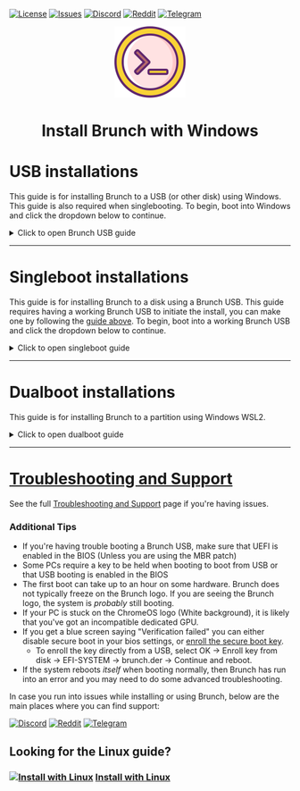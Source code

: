 <div id="top"></div>

<!-- Shields/Logos -->
[![License][license-shield]][license-url]
[![Issues][issues-shield]][issues-url]
[![Discord][discord-shield]][discord-url]
[![Reddit][reddit-shield]][reddit-url]
[![Telegram][telegram-shield]][telegram-url]
<!-- Project Logo -->
<p align="center">
  <a href="https://github.com/sebanc/brunch" title="Brunch">
   <img src="./images/terminal_icon-512.png" width="128px" alt="Logo"/>
  </a>
</p>
<h1 align="center">Install Brunch with Windows</h1>

<!-- Installation Guides -->
# USB installations
This guide is for installing Brunch to a USB (or other disk) using Windows. This guide is also required when singlebooting. To begin, boot into Windows and click the dropdown below to continue.

<details>
  <summary>Click to open Brunch USB guide</summary>

### Requirements
- Administrator access.
- Target Disk/USB must be 16 GB minimum.
  - You will also need about 16 GB of free space in your Windows installation.
- A linux installation via WSL2
- `pv`, `tar`, `unzip` and `cgpt` packages.
- A [compatible PC][compatibility] to boot Brunch on.
- An entry level understanding of the linux terminal.
  - This guide aims to make this process as easy as possible, but knowing the basics is expected.

### Recoveries
1. Download a recovery suitable for your CPU. The list below can help you select one. You do *not* need to select a recovery that matches the latest Brunch release number, the most recent avaliable is typically fine.
  
#### Intel
* ["rammus" for 1st gen -> 9th gen.][recovery-rammus]
* ["volteer" for 10th & 11th gen.][recovery-volteer]
#### AMD
* ["zork" for Ryzen.][recovery-zork]

Recoveries can be found by clicking the above links. They can also be found by going to [cros.tech][cros-tech] and searching for the recovery you want.

After selecting the recovery you want, you can select a specific release. Posted releases may be behind the current release, this is normal and you can update into the current release later. It is usually suggested to use the latest release avaliable.

### Gathering Files
2. Download the Brunch files from this GitHub repository. Do not use files found on other sites or linked in videos online. The [releases tab][releases-tab] can be found at the bottom of the right-hand column on the main GitHub page, but it is generally suggested to use the [latest release][latest-release].

When downloading a release, select the brunch...tar.gz file from the assets at the bottom of the release post. You do not need the source code files, do not download them.

Before continuing, you will need a linux distro installed from the Microsoft Store using WSL2, and the distro must be set up and ready to use. Please refer to online resources for this as the setup can be complicated for some systems.

### Prepare the Terminal
3. Once both files have been downloaded, the Brunch release and your chosen ChromeOS recovery, Launch WSL2.
4. Make sure that pv, cgpt, tar and unzip are installed.

```sudo apt update && sudo apt -y install pv cgpt tar unzip```
  * My example uses `apt`, a package manager for Debian and Ubuntu based distros. If you use Arch, you will need [vboot-utils][vboot-utils] for access to cgpt and a different package manager may be needed to install the rest.

4b. Some Linux releases may require the `universe` repo to install some of the above dependencies. If you get any errors about a dependency being unavaliable, add the `universe` repo with this command, and then try the previous step again afterwards.

```sudo add-apt-repository universe```
  
5. After all dependencies have been installed, `cd` into the directory where your files were downloaded.
  * Replace `username` with your *Windows* username.
  * The linux terminal is Case Sensitive, be mindful of capital letters.

```cd /mnt/c/Users/username/Downloads```
  
6. Extract the Brunch archive using `tar`
  * Replace `brunch_filename.tar.gz` with the file's actual filename.

```tar zxvf brunch_filename.tar.gz```
  
7. Extract the ChromeOS recovery using `unzip`
  * Replace `chromeos_filename.bin.zip` with the file's actual filename.

```unzip chromeos_filename.bin.zip```

Once completed, you will have 4 new files from the brunch archive, and a recovery bin that we will use in the next step.

### Special instructions for Legacy devices **only**
This step is only needed for legacy boot devices that do not support UEFI. If your PC supports UEFI, _skip this step!_
* If you need it, this is when you should download the [MBR patch][mbr-patch] from the main branch and extract it with `tar`.
  * This file will overwrite some of the files you've already extracted, this is supposed to happen.

```tar zxvf mbr_support.tar.gz```

### Install Brunch

8. Once you've got your files ready, you're ready to install Brunch.
  * As before, replace `chromeos_filename.bin` with the bin file's actual filename.

```sudo bash chromeos-install.sh -src chromeos_filename.bin -dst chromeos.img```

The script will ask for confirmation. If you're ready to install, type `yes` into the prompt.

The installation may take some time depending on the speed of your disk, please be patient. There may be a couple of GPT Header errors, which can be safely ignored. 

The installation will report that ChromeOS was installed when it is finished. Before closing the terminal, make sure that there are no additional errors in the terminal. If there are no errors, then you are good to go!

### Making the USB

9. Since WSL2 does not have direct disk access, we make an img with WSL2 and then use another program such as [Rufus][rufus-link] or [Etcher][etcher-link] to write the disk to a USB. Open the program of your choice, select the chromeos.img in your Downloads folder and write it to your USB.

### Next Steps
  
If you installed to a USB or a second internal disk, then you should be ready to boot into Brunch. If you've installed to a USB, keep it plugged in and reboot. It is normal for the first boot to take a very long time, please be patient.

* The first boot is the best time to setup anything important such as [changing kernels][changing-kernels] or [framework options][framework-options] by selecting the "ChromeOS (Settings)" boot option.
* If you have any issues, it is strongly advised to check out the [Brunch Configuration Menu][edit-brunch-config] for possible patches or solutions.
* At this point, your device may incorrectly state that your installation is only 14 GB, regardless of it's actual size. This can be fixed by opening a developer shell on the startup screen with **Ctrl + Alt + F2**.
  * Log in as `root` there should be no password.
  * Enter `resize-data` then reboot the PC when it's finished. Your reported size should now be accurate.

## Secure Boot
  
10. If secure boot is enabled, a blue screen saying `Verification failed: (15) Access Denied` may appear upon boot. 
  * To enroll the key directly from a USB, select OK -> Enroll key from disk -> EFI-SYSTEM -> brunch.der -> Continue and reboot.

  </details>
  
***
 
# Singleboot installations
This guide is for installing Brunch to a disk using a Brunch USB. This guide requires having a working Brunch USB to initiate the install, you can make one by following the [guide above][brunch-usb-guide-win]. To begin, boot into a working Brunch USB and click the dropdown below to continue.

<details>
  <summary>Click to open singleboot guide</summary>

### Requirements
- Administrator access.
- Target Disk must be 16 GB minimum.
- Working Brunch USB.
- A [compatible PC][compatibility] to boot Brunch on.
- An entry level understanding of the linux terminal.
  - This guide aims to make this process as easy as possible, but knowing the basics is expected.

### Selecting a Target Disk
  
1. Log into ChromeOS, and open a Crosh Shell with **Ctrl + Alt + T**, then enter `shell` at the prompt.
  
2. Before continuing, you will need to know what disk you want to install to. Be absolutely sure **before** you continue, this installation will erase **everything** on that disk, including other partitions. The disk must be at least 16 GB, or the installation will fail. There are several ways to determine which disk is your target, in my example I'll be using `lsblk`.
  
```lsblk -e7```
  
This command will show your disks, and the partitions on them. It will also show their sizes and if they are currently mounted. Use this information to determine which disk is your target.
  
***
  
#### Tips:
  
* Your target will **never** be zram or a loop device.
* Some PCs may require RAID to be disabled before showing your disks correctly.
* For this installation, a USB is treated the same as any HDD or SSD.
* If there is an EFI mountpoint on a disk that disk is your boot disk.
  * You **cannot** install Brunch directly onto the same disk you are currently booting from.
* When doing a singleboot installation, your target will **not** be a partition. This method installs to the *entire* disk.
  
  ***
  
### Install Brunch
  
3. Once you've determined your target disk, you're ready to install Brunch.
  * You will replace `disk` with your target disk. (Such as `sdb`, `mmcblk0` or `nvme0n1` for example)
  
```sudo chromeos-install -dst /dev/disk```
  
The script will ask for confirmation. If you're ready to install, type `yes` into the prompt.
  
The installation may take some time depending on the speed of your target disk, please be patient. There may be a couple of GPT Header errors, which can be safely ignored. 
  
The installation will report that ChromeOS was installed when it is finished. Before closing the terminal, make sure that there are no additional errors in the terminal. If there are no errors, then you are good to go!

### Next Steps
  
It is normal for the first boot to take a very long time, please be patient.

* The first boot is the best time to setup anything important such as [changing kernels][changing-kernels] or [framework options][framework-options] by selecting the "ChromeOS (Settings)" boot option.
* If you have any issues, it is strongly advised to check out the [Brunch Configuration Menu][edit-brunch-config] for possible patches or solutions.
  
</details>  
  
  ***
 
# Dualboot installations
This guide is for installing Brunch to a partition using Windows WSL2.

<details>
  <summary>Click to open dualboot guide</summary>

### Requirements
- Administrator access.
- Target partition must be 16gb minimum, unencrypted (bitlocker disabled), and formatted as NTFS.
- A linux installation vis WSL2
- `pv`, `tar`, `unzip` and `cgpt` packages.
- A [compatible PC][compatibility] to boot Brunch on.
- An entry level understanding of the linux terminal.
  - This guide aims to make this process as easy as possible, but knowing the basics is expected.

### Recoveries
1. Download a recovery suitable for your CPU. The list below can help you select one. You do *not* need to select a recovery that matches the latest Brunch release number, the most recent avaliable is typically fine.
  
#### Intel
* ["rammus" for 1st gen -> 9th gen.][recovery-rammus]
* ["volteer" for 10th & 11th gen.][recovery-volteer]
#### AMD
* ["zork" for Ryzen.][recovery-zork]

Recoveries can be found by clicking the above links. They can also be found by going to [cros.tech][cros-tech] and searching for the recovery you want.

After selecting the recovery you want, you can select a specific release. Posted releases may be behind the current release, this is normal and you can update into the current release later. It is usually suggested to use the latest release avaliable.

### Gathering Files
2. Download the Brunch files from this GitHub repository. Do not use files found on other sites or linked in videos online. The [releases tab][releases-tab] can be found at the bottom of the right-hand column on the main GitHub page, but it is generally suggested to use the [latest release][latest-release].

When downloading a release, select the brunch...tar.gz file from the assets at the bottom of the release post. You do not need the source code files, do not download them.

Before continuing, you will need a linux distro installed from the Microsoft Store using WSL2, and the distro must be set up and ready to use. Please refer to online resources for this as the setup can be complicated for some systems.

### Prepare the Terminal
3. Once both files have been downloaded, the Brunch release and your chosen ChromeOS recovery, Launch WSL2.
4. Make sure that pv, cgpt, tar and unzip are installed.

```sudo apt update && sudo apt -y install pv cgpt tar unzip```
  * My example uses `apt`, a package manager for Debian and Ubuntu based distros. If you use Arch, you will need [vboot-utils][vboot-utils] for access to cgpt and a different package manager may be needed to install the rest.

4b. Some Linux releases may require the `universe` repo to install some of the above dependencies. If you get any errors about a dependency being unavaliable, add the `universe` repo with this command, and then try the previous step again afterwards.

```sudo add-apt-repository universe```
  
5. After all dependencies have been installed, `cd` into the directory where your files were downloaded.
  * Replace `username` with your *Windows* username.
  * The linux terminal is Case Sensitive, be mindful of capital letters.

```cd /mnt/c/Users/username/Downloads```
  
6. Extract the Brunch archive using `tar`
  * Replace `brunch_filename.tar.gz` with the file's actual filename.

```tar zxvf brunch_filename.tar.gz```
  
7. Extract the ChromeOS recovery using `unzip`
  * Replace `chromeos_filename.bin.zip` with the file's actual filename.

```unzip chromeos_filename.bin.zip```

Once completed, you will have 4 new files from the brunch archive, and a recovery bin that we will use in the next step.

### Install Brunch

8. Once you've got your files ready, you're ready to install Brunch.
  * As before, replace `chromeos_filename.bin` with the bin file's actual filename.
  * You will also replace `size` with a whole number. (Such as `14`, `20`, or `100` for example)
    * The number must be a *minimum* of 14, but *less* than the avaliable space on your partition in GB.

Make a directory to install Brunch, for example:  
  - run `mkdir /mnt/c/Users/username/brunch` if you want to install brunch in your home folder on C: partition.
  - or `mkdir /mnt/d/brunch` if you want to install brunch in the D: partition.

  Then launch the installer providing "-dst" argument with the name of the image file to be created (in your brunch directory):
```sudo bash chromeos-install.sh -src chromeos_filename.bin -dst /mnt/c/Users/username/brunch/chromeos.img -s size```

The installation may take some time depending on the speed of your target disk, please be patient. There may be a couple of GPT Header errors, which can be safely ignored. If you are told that there is not enough space to install, reduce the number at the end of your command until it fits. It is normal that the img cannot take the entire space of the partition, as some of that space is reserved by the system.

When the installer asks you for the type of install, type "dualboot" in the terminal and press "Enter" to continue.

The installation will report that ChromeOS was installed when it is finished. Before continuing, make sure that there are no additional errors in the terminal. If there are no errors, then you are good to continue!
  
### Set up Grub2Win
10. Install [Grub2win][grub2win] if you have not already, then launch the program.
  
11. Click on the `Manage Boot Menu` button, then `Add A New Entry`.
  
  * Select `Create user section` from the 'Type' section. This will open a text file. Open the chromeos.grub.txt file we saved earlier, it's in the same directory as your chromeos.img. Copy the grub boot entries saved in that file and copy them into Grub2win.
  
  * Click `Ok` and `Apply` to save your entries into Grub2win.
    * Your entry will not be saved unless you click *both* `Ok` *and* `Apply`.

### Prevent Windows from locking the NTFS partition
12. Disable encryption / hibernation

ChromeOS will not be bootable and / or stable if you do not perform the below actions (Refer to Windows online resources if needed):
  - Ensure that bitlocker is disabled on the drive which contains the ChromeOS image or disable it.
  - Disable fast startup.
  - Disable hibernation.
  
At this point, you are ready to reboot and you'll be greeted by the Grub2win menu instead of booting into Windows. 

### Next Steps
  
It is normal for the first boot to take a very long time, please be patient.

* The first boot is the best time to setup anything important such as [changing kernels][changing-kernels] or [framework options][framework-options] by selecting the "ChromeOS (Settings)" boot option.
* If you have any issues, it is strongly advised to check out the [Brunch Configuration Menu][edit-brunch-config] for possible patches or solutions.

  </details>
 
 ***
 
# [Troubleshooting and Support][troubleshooting-and-faqs]

See the full [Troubleshooting and Support][troubleshooting-and-faqs] page if you're having issues.

### Additional Tips
* If you're having trouble booting a Brunch USB, make sure that UEFI is enabled in the BIOS (Unless you are using the MBR patch)
* Some PCs require a key to be held when booting to boot from USB or that USB booting is enabled in the BIOS
* The first boot can take up to an hour on some hardware. Brunch does not typically freeze on the Brunch logo. If you are seeing the Brunch logo, the system is _probably_ still booting.
* If your PC is stuck on the ChromeOS logo (White background), it is likely that you've got an incompatible dedicated GPU.
* If you get a blue screen saying "Verification failed" you can either disable secure boot in your bios settings, or [enroll the secure boot key][secure-boot].
  * To enroll the key directly from a USB, select OK -> Enroll key from disk -> EFI-SYSTEM -> brunch.der -> Continue and reboot.
* If the system reboots _itself_ when booting normally, then Brunch has run into an error and you may need to do some advanced troubleshooting.

In case you run into issues while installing or using Brunch, below are the main places where you can find support:

[![Discord][discord-shield]][discord-url]
[![Reddit][reddit-shield]][reddit-url]
[![Telegram][telegram-shield]][telegram-url]

<!-- Alternate Guide -->
## Looking for the Linux guide?
### [![Install with Linux][linux-img]][linux-guide]  [Install with Linux][Linux-guide]

<!-- Reference Links -->
<!-- Badges -->
[license-shield]: https://img.shields.io/github/license/sebanc/brunch?label=License&logo=Github&style=flat-square
[license-url]: ./LICENSE
[forks-shield]: https://img.shields.io/github/forks/sebanc/brunch?label=Forks&logo=Github&style=flat-square
[forks-url]: https://github.com/sebanc/brunch/fork
[stars-shield]: https://img.shields.io/github/stars/sebanc/brunch?label=Stars&logo=Github&style=flat-square
[stars-url]: https://github.com/sebanc/brunch/stargazers
[issues-shield]: https://img.shields.io/github/issues/sebanc/brunch?label=Issues&logo=Github&style=flat-square
[issues-url]: https://github.com/sebanc/brunch/issues
[pulls-shield]: https://img.shields.io/github/issues-pr/sebanc/brunch?label=Pull%20Requests&logo=Github&style=flat-square
[pulls-url]: https://github.com/sebanc/brunch/pulls
[discord-shield]: https://img.shields.io/badge/Discord-Join-7289da?style=flat-square&logo=discord&logoColor=%23FFFFFF
[discord-url]: https://discord.gg/x2EgK2M
[telegram-shield]: https://img.shields.io/badge/Telegram-Join-0088cc?style=flat-square&logo=telegram&logoColor=%23FFFFFF
[telegram-url]: https://t.me/chromeosforpc
[reddit-shield]: https://img.shields.io/badge/Reddit-Join-FF5700?style=flat-square&logo=reddit&logoColor=%23FFFFFF
[reddit-url]: https://www.reddit.com/r/Brunchbook

<!-- Outbound Links -->
[croissant]: https://github.com/imperador/chromefy
[swtpm]: https://github.com/stefanberger/swtpm
[linux-surface]: https://github.com/linux-surface/linux-surface
[chromebrew]: https://github.com/skycocker/chromebrew
[intel-cpus]: https://en.wikipedia.org/wiki/Intel_Core
[intel-list]: https://en.wikipedia.org/wiki/List_of_Intel_CPU_microarchitectures
[atom-cpus]: https://en.wikipedia.org/wiki/Intel_Atom
[atom-list]: https://en.wikipedia.org/wiki/List_of_Intel_Atom_microprocessors
[amd-sr-list]: https://en.wikipedia.org/wiki/List_of_AMD_accelerated_processing_units#%22Stoney_Ridge%22_(2016)
[amd-ry-list]: https://en.wikipedia.org/wiki/List_of_AMD_Ryzen_processors
[recovery-rammus]: https://cros.tech/device/rammus
[recovery-volteer]: https://cros.tech/device/volteer
[recovery-grunt]: https://cros.tech/device/grunt
[recovery-zork]: https://cros.tech/device/zork
[cros-tech]: https://cros.tech/
[cros-official]: https://cros-updates-serving.appspot.com/
[vboot-utils]: https://aur.archlinux.org/packages/vboot-utils
[rufus-link]: https://rufus.ie/
[etcher-link]: https://www.balena.io/etcher/
[grub2win]: https://sourceforge.net/projects/grub2win/

<!-- Images -->
[decon-icon-24]: ./images/decon_icon-24.png
[decon-icon-512]: ./images/decon_icon-512.png
[terminal-icon-24]: ./images/terminal_icon-24.png
[terminal-icon-512]: ./images/terminal_icon-512.png
[settings-icon-512]: ./images/settings_icon-512.png
[windows-img]: https://img.icons8.com/color/24/000000/windows-10.png
[linux-img]: https://img.icons8.com/color/24/000000/linux--v1.png

<!-- Internal Links -->
[cpu-wiki]: https://github.com/sebanc/brunch/wiki/CPUs-&-Recoveries
[windows-guide]: ./install-with-windows.md
[linux-guide]: ./install-with-linux.md
[troubleshooting-and-faqs]: ./troubleshooting-and-faqs.md
[compatibility]: ./README.md#supported-hardware
[changing-kernels]: ./troubleshooting-and-faqs.md#kernels
[framework-options]: ./troubleshooting-and-faqs.md#framework-options
[releases-tab]: https://github.com/sebanc/brunch/releases
[latest-release]: https://github.com/sebanc/brunch/releases/latest
[mbr-patch]: https://github.com/sebanc/brunch/raw/main/mbr_support.tar.gz
[brunch-der]: https://github.com/sebanc/brunch/raw/main/brunch.der
[secure-boot]: ./install-with-linux.md#secure-boot
[brunch-usb-guide-win]:  ./install-with-windows.md#usb-installations
[brunch-usb-guide-lin]:  ./install-with-linux.md#usb-installations
[edit-brunch-config]: ./troubleshooting-and-faqs.md#brunch-configuration-menu
